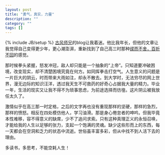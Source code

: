 ```yaml
---
layout: post
title: "勇气，真实，力量"
description: ""
category: ""
tags: []
---
```

{% include JB/setup %}
[古风师兄](http://blog.sina.com.cn/u/1463118161)的blog让我着迷。他比我年长，但他的文章让我觉得自己变得更少年，更心潮澎湃，重新找到了自己高三时那种[锲而不舍，百折不回](http://liuxun.yi.org/entry.php?id=46)的感觉。

那时候拳头紧握，怒发冲冠，敌人却只能是一个抽象的“上帝”。只知道要冲破困境，改变现实，却不清楚困境究竟在何方。如同挥拳击打空气。人生意义的问题是一片巨大的阴云，时而带来大雨如注，却永不散去。到大学时，无法穷尽的网上世界，漫无边际的知识汪洋，透过我天生不可救药的好奇心占据我大量的精力。毕业一年，生活的现实又让我不得不为琐事思虑，为前途选择而彷徨。这片阴云被我放任太久了。

激情似乎在高三那一时定格，之后的文字再也没有重现那样的坚硬，那样的急烈，那样的愤怒。相反在四处模仿他人，学习油滑。那是身心倦怠者的呻吟。但我毕竟本性难移，容不得意义的缺席，少不了追问求索。只有这种真理正义的永恒召唤，才能给我的人生以足够的张力，支起一个饱满的灵魂。缺少这些形而上的东西，每一天都会在空洞和乏力的状态中流逝。世俗虽丰富多彩，但从中找不到人活下去的理由。

多读书，多思考，不能空耗人生！
